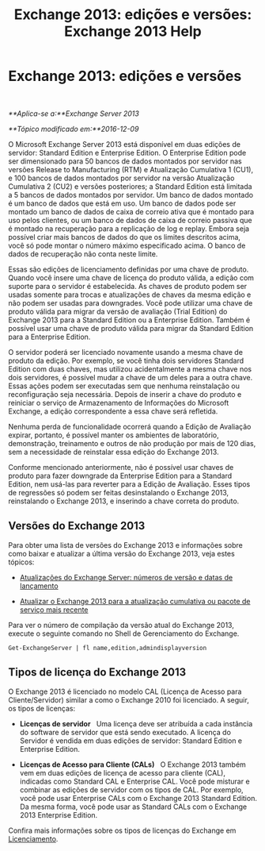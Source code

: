 ﻿---
title: 'Exchange 2013: edições e versões: Exchange 2013 Help'
TOCTitle: 'Exchange 2013: edições e versões'
ms:assetid: b563b543-fb3f-4465-9a54-cbfd680aee1f
ms:mtpsurl: https://technet.microsoft.com/pt-br/library/Bb232170(v=EXCHG.150)
ms:contentKeyID: 50556282
ms.date: 01/10/2018
mtps_version: v=EXCHG.150
ms.translationtype: HT
---

# Exchange 2013: edições e versões

 

_**Aplica-se a:**Exchange Server 2013_

_**Tópico modificado em:**2016-12-09_

O Microsoft Exchange Server 2013 está disponível em duas edições de servidor: Standard Edition e Enterprise Edition. O Enterprise Edition pode ser dimensionado para 50 bancos de dados montados por servidor nas versões Release to Manufacturing (RTM) e Atualização Cumulativa 1 (CU1), e 100 bancos de dados montados por servidor na versão Atualização Cumulativa 2 (CU2) e versões posteriores; a Standard Edition está limitada a 5 bancos de dados montados por servidor. Um banco de dados montado é um banco de dados que está em uso. Um banco de dados pode ser montado um banco de dados de caixa de correio ativa que é montado para uso pelos clientes, ou um banco de dados de caixa de correio passiva que é montado na recuperação para a replicação de log e replay. Embora seja possível criar mais bancos de dados do que os limites descritos acima, você só pode montar o número máximo especificado acima. O banco de dados de recuperação não conta neste limite.

Essas são edições de licenciamento definidas por uma chave de produto. Quando você insere uma chave de licença do produto válida, a edição com suporte para o servidor é estabelecida. As chaves de produto podem ser usadas somente para trocas e atualizações de chaves da mesma edição e não podem ser usadas para downgrades. Você pode utilizar uma chave de produto válida para migrar da versão de avaliação (Trial Edition) do Exchange 2013 para a Standard Edition ou a Enterprise Edition. Também é possível usar uma chave de produto válida para migrar da Standard Edition para a Enterprise Edition.

O servidor poderá ser licenciado novamente usando a mesma chave de produto da edição. Por exemplo, se você tinha dois servidores Standard Edition com duas chaves, mas utilizou acidentalmente a mesma chave nos dois servidores, é possível mudar a chave de um deles para a outra chave. Essas ações podem ser executadas sem que nenhuma reinstalação ou reconfiguração seja necessária. Depois de inserir a chave do produto e reiniciar o serviço de Armazenamento de Informações do Microsoft Exchange, a edição correspondente a essa chave será refletida.

Nenhuma perda de funcionalidade ocorrerá quando a Edição de Avaliação expirar, portanto, é possível manter os ambientes de laboratório, demonstração, treinamento e outros de não produção por mais de 120 dias, sem a necessidade de reinstalar essa edição do Exchange 2013.

Conforme mencionado anteriormente, não é possível usar chaves de produto para fazer downgrade da Enterprise Edition para a Standard Edition, nem usá-las para reverter para a Edição de Avaliação. Esses tipos de regressões só podem ser feitas desinstalando o Exchange 2013, reinstalando o Exchange 2013, e inserindo a chave correta do produto.

## Versões do Exchange 2013

Para obter uma lista de versões do Exchange 2013 e informações sobre como baixar e atualizar a última versão do Exchange 2013, veja estes tópicos:

  - [Atualizações do Exchange Server: números de versão e datas de lançamento](https://technet.microsoft.com/pt-br/library/hh135098\(v=exchg.150\))

  - [Atualizar o Exchange 2013 para a atualização cumulativa ou pacote de serviço mais recente](upgrade-exchange-2013-to-the-latest-cumulative-update-or-service-pack-exchange-2013-help.md)

Para ver o número de compilação da versão atual do Exchange 2013, execute o seguinte comando no Shell de Gerenciamento do Exchange.

    Get-ExchangeServer | fl name,edition,admindisplayversion

## Tipos de licença do Exchange 2013

O Exchange 2013 é licenciado no modelo CAL (Licença de Acesso para Cliente/Servidor) similar a como o Exchange 2010 foi licenciado. A seguir, os tipos de licenças:

  - **Licenças de servidor**   Uma licença deve ser atribuída a cada instância do software de servidor que está sendo executado. A licença do Servidor é vendida em duas edições de servidor: Standard Edition e Enterprise Edition.

  - **Licenças de Acesso para Cliente (CALs)**   O Exchange 2013 também vem em duas edições de licença de acesso para cliente (CAL), indicadas como Standard CAL e Enterprise CAL. Você pode misturar e combinar as edições de servidor com os tipos de CAL. Por exemplo, você pode usar Enterprise CALs com o Exchange 2013 Standard Edition. Da mesma forma, você pode usar as Standard CALs com o Exchange 2013 Enterprise Edition.

Confira mais informações sobre os tipos de licenças do Exchange em [Licenciamento](https://go.microsoft.com/fwlink/p/?linkid=392675).

